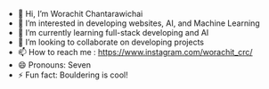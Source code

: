 - 👋 Hi, I’m Worachit Chantarawichai
- 👀 I’m interested in developing websites, AI, and Machine Learning
- 🌱 I’m currently learning full-stack developing and AI
- 💞️ I’m looking to collaborate on developing projects
- 📫 How to reach me : https://www.instagram.com/worachit_crc/
- 😄 Pronouns: Seven
- ⚡ Fun fact: Bouldering is cool!

<!---
Toodmuk/Toodmuk is a ✨ special ✨ repository because its `README.md` (this file) appears on your GitHub profile.
You can click the Preview link to take a look at your changes.
--->
